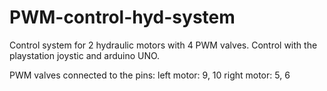 # PWM-control-hyd-system
Control system for 2 hydraulic motors with 4 PWM valves. Control with the playstation joystic and arduino UNO.

PWM valves connected to the pins:
left motor: 9, 10
right motor: 5, 6

